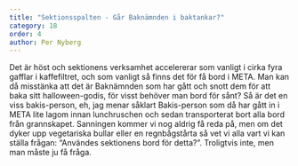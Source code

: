 ```yaml
---
title: "Sektionsspalten - Går Baknämnden i baktankar?"
category: 18
order: 4
author: Per Nyberg
---
```

Det är höst och sektionens verksamhet accelererar som vanligt i cirka fyra gafflar i kaffefiltret, och som vanligt så finns det för få bord i META. Man kan då misstänka att det är Baknämnden som har gått och snott dem för att baka sitt halloween-godis, för visst behöver man bord för sånt? Så är det en viss bakis-person, eh, jag menar såklart Bakis-person som då har gått in i META lite lagom innan lunchruschen och sedan transporterat bort alla bord från grannskapet. Sanningen kommer vi nog aldrig få reda på, men om det dyker upp vegetariska bullar eller en regnbågstårta så vet vi alla vart vi kan ställa frågan: “Användes sektionens bord för detta?”. Troligtvis inte, men man måste ju få fråga.
